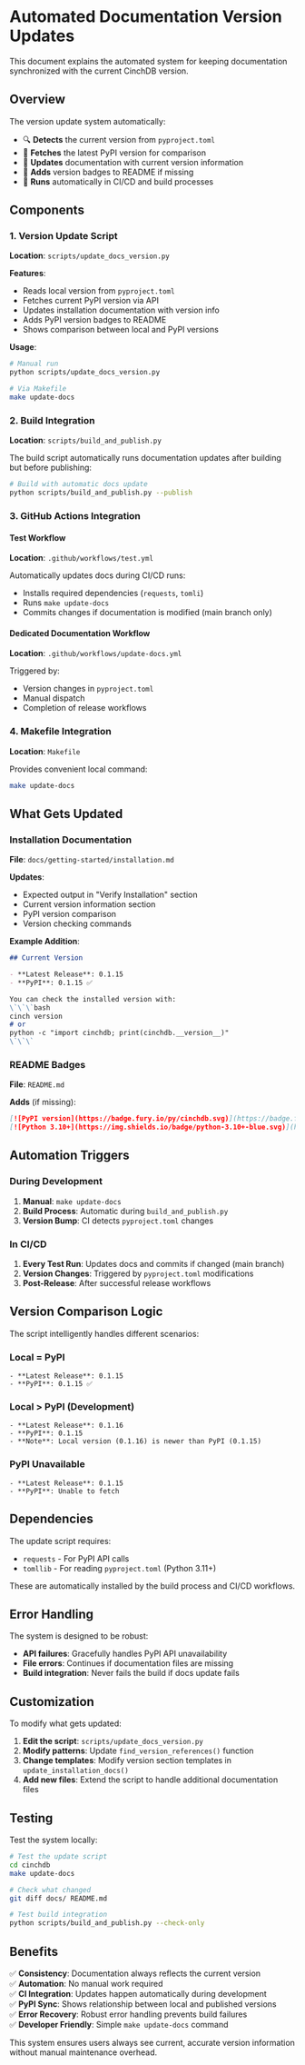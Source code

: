 # Automated Documentation Version Updates

This document explains the automated system for keeping documentation synchronized with the current CinchDB version.

## Overview

The version update system automatically:
- 🔍 **Detects** the current version from `pyproject.toml`
- 📡 **Fetches** the latest PyPI version for comparison
- 📝 **Updates** documentation with current version information
- 🎨 **Adds** version badges to README if missing
- 🔄 **Runs** automatically in CI/CD and build processes

## Components

### 1. Version Update Script
**Location**: `scripts/update_docs_version.py`

**Features**:
- Reads local version from `pyproject.toml`
- Fetches current PyPI version via API
- Updates installation documentation with version info
- Adds PyPI version badges to README
- Shows comparison between local and PyPI versions

**Usage**:
```bash
# Manual run
python scripts/update_docs_version.py

# Via Makefile
make update-docs
```

### 2. Build Integration
**Location**: `scripts/build_and_publish.py`

The build script automatically runs documentation updates after building but before publishing:

```bash
# Build with automatic docs update
python scripts/build_and_publish.py --publish
```

### 3. GitHub Actions Integration

#### Test Workflow
**Location**: `.github/workflows/test.yml`

Automatically updates docs during CI/CD runs:
- Installs required dependencies (`requests`, `tomli`)
- Runs `make update-docs`
- Commits changes if documentation is modified (main branch only)

#### Dedicated Documentation Workflow  
**Location**: `.github/workflows/update-docs.yml`

Triggered by:
- Version changes in `pyproject.toml`
- Manual dispatch
- Completion of release workflows

### 4. Makefile Integration
**Location**: `Makefile`

Provides convenient local command:
```bash
make update-docs
```

## What Gets Updated

### Installation Documentation
**File**: `docs/getting-started/installation.md`

**Updates**:
- Expected output in "Verify Installation" section
- Current version information section
- PyPI version comparison
- Version checking commands

**Example Addition**:
```markdown
## Current Version

- **Latest Release**: 0.1.15
- **PyPI**: 0.1.15 ✅

You can check the installed version with:
\`\`\`bash
cinch version
# or
python -c "import cinchdb; print(cinchdb.__version__)"
\`\`\`
```

### README Badges
**File**: `README.md`

**Adds** (if missing):
```markdown
[![PyPI version](https://badge.fury.io/py/cinchdb.svg)](https://badge.fury.io/py/cinchdb)
[![Python 3.10+](https://img.shields.io/badge/python-3.10+-blue.svg)](https://www.python.org/downloads/)
```

## Automation Triggers

### During Development
1. **Manual**: `make update-docs`
2. **Build Process**: Automatic during `build_and_publish.py`
3. **Version Bump**: CI detects `pyproject.toml` changes

### In CI/CD
1. **Every Test Run**: Updates docs and commits if changed (main branch)
2. **Version Changes**: Triggered by `pyproject.toml` modifications
3. **Post-Release**: After successful release workflows

## Version Comparison Logic

The script intelligently handles different scenarios:

### Local = PyPI
```
- **Latest Release**: 0.1.15
- **PyPI**: 0.1.15 ✅
```

### Local > PyPI (Development)
```
- **Latest Release**: 0.1.16
- **PyPI**: 0.1.15
- **Note**: Local version (0.1.16) is newer than PyPI (0.1.15)
```

### PyPI Unavailable
```
- **Latest Release**: 0.1.15
- **PyPI**: Unable to fetch
```

## Dependencies

The update script requires:
- `requests` - For PyPI API calls
- `tomllib` - For reading `pyproject.toml` (Python 3.11+)

These are automatically installed by the build process and CI/CD workflows.

## Error Handling

The system is designed to be robust:
- **API failures**: Gracefully handles PyPI API unavailability
- **File errors**: Continues if documentation files are missing
- **Build integration**: Never fails the build if docs update fails

## Customization

To modify what gets updated:

1. **Edit the script**: `scripts/update_docs_version.py`
2. **Modify patterns**: Update `find_version_references()` function
3. **Change templates**: Modify version section templates in `update_installation_docs()`
4. **Add new files**: Extend the script to handle additional documentation files

## Testing

Test the system locally:

```bash
# Test the update script
cd cinchdb
make update-docs

# Check what changed
git diff docs/ README.md

# Test build integration
python scripts/build_and_publish.py --check-only
```

## Benefits

✅ **Consistency**: Documentation always reflects the current version  
✅ **Automation**: No manual work required  
✅ **CI Integration**: Updates happen automatically during development  
✅ **PyPI Sync**: Shows relationship between local and published versions  
✅ **Error Recovery**: Robust error handling prevents build failures  
✅ **Developer Friendly**: Simple `make update-docs` command  

This system ensures users always see current, accurate version information without manual maintenance overhead.